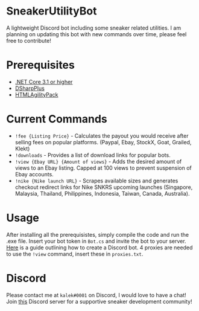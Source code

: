 # SneakerUtilityBot
A lightweight Discord bot including some sneaker related utilities. I am planning on updating this bot with new commands over time, please feel free to contribute!
# Prerequisites
* [.NET Core 3.1 or higher](https://dotnet.microsoft.com/download/dotnet-core/current/runtime)
* [DSharpPlus](https://github.com/DSharpPlus/DSharpPlus)
* [HTMLAgilityPack](https://html-agility-pack.net/)

# Current Commands
* `!fee {Listing Price}` - Calculates the payout you would receive after selling fees on popular platforms. (Paypal, Ebay, StockX, Goat, Grailed, Klekt)
* `!downloads` - Provides a list of download links for popular bots.
* `!view {Ebay URL} {Amount of views}` - Adds the desired amount of views to an Ebay listing. Capped at 100 views to  prevent suspension of Ebay accounts.
* `!nike {Nike launch URL}` - Scrapes available sizes and generates checkout redirect links for Nike SNKRS upcoming launches (Singapore, Malaysia, Thailand, Philippines, Indonesia, Taiwan, Canada, Australia).

# Usage
After installing all the prerequisistes, simply compile the code and run the .exe file. Insert your bot token in `Bot.cs` and invite the bot to your server. 
[Here](https://discordpy.readthedocs.io/en/latest/discord.html) is a guide outlining how to create a Discord bot. 4 proxies are needed to use the `!view` command, insert these in `proxies.txt`.

# Discord
Please contact me at `kalek#0001` on Discord, I would love to have a chat! Join [this](https://discord.gg/z8F4Xa9) Discord server for a supportive sneaker development community!
